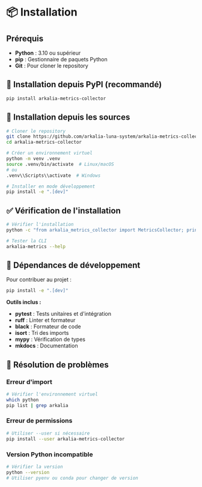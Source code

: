 # 📦 Installation

## Prérequis

- **Python** : 3.10 ou supérieur
- **pip** : Gestionnaire de paquets Python
- **Git** : Pour cloner le repository

## 🚀 Installation depuis PyPI (recommandé)

```bash
pip install arkalia-metrics-collector
```

## 🔧 Installation depuis les sources

```bash
# Cloner le repository
git clone https://github.com/arkalia-luna-system/arkalia-metrics-collector.git
cd arkalia-metrics-collector

# Créer un environnement virtuel
python -m venv .venv
source .venv/bin/activate  # Linux/macOS
# ou
.venv\\Scripts\\activate  # Windows

# Installer en mode développement
pip install -e ".[dev]"
```

## ✅ Vérification de l'installation

```bash
# Vérifier l'installation
python -c "from arkalia_metrics_collector import MetricsCollector; print('✅ Installation réussie!')"

# Tester la CLI
arkalia-metrics --help
```

## 🔧 Dépendances de développement

Pour contribuer au projet :

```bash
pip install -e ".[dev]"
```

**Outils inclus :**
- **pytest** : Tests unitaires et d'intégration
- **ruff** : Linter et formateur
- **black** : Formateur de code
- **isort** : Tri des imports
- **mypy** : Vérification de types
- **mkdocs** : Documentation

## 🐛 Résolution de problèmes

### Erreur d'import
```bash
# Vérifier l'environnement virtuel
which python
pip list | grep arkalia
```

### Erreur de permissions
```bash
# Utiliser --user si nécessaire
pip install --user arkalia-metrics-collector
```

### Version Python incompatible
```bash
# Vérifier la version
python --version
# Utiliser pyenv ou conda pour changer de version
```
